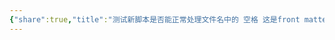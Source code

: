 ```yaml
---
{"share":true,"title":"测试新脚本是否能正常处理文件名中的 空格 这是front matter内的标题","git_title":"2024-08-11-test1111","tags":["geek"],"categories":["Github"],"dg-publish":true,"permalink":"/105 极客/写作工具/Obsidian tar插件实现obsidian内部集成LLM对话/","dgPassFrontmatter":true,"noteIcon":""}
---
```

